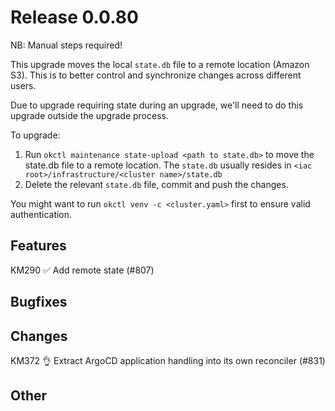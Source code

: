 # Release 0.0.80

NB: Manual steps required!

This upgrade moves the local `state.db` file to a remote location (Amazon S3). This is to better control and synchronize
changes across different users.

Due to upgrade requiring state during an upgrade, we'll need to do this upgrade outside the upgrade process.

To upgrade:

1. Run `okctl maintenance state-upload <path to state.db>` to move the state.db file to a remote location.
   The `state.db`
   usually resides in `<iac root>/infrastructure/<cluster name>/state.db`
2. Delete the relevant `state.db` file, commit and push the changes.

You might want to run `okctl venv -c <cluster.yaml>` first to ensure valid authentication.

## Features

KM290 ✅ Add remote state (#807)

## Bugfixes

## Changes
KM372 👌 Extract ArgoCD application handling into its own reconciler (#831)

## Other
